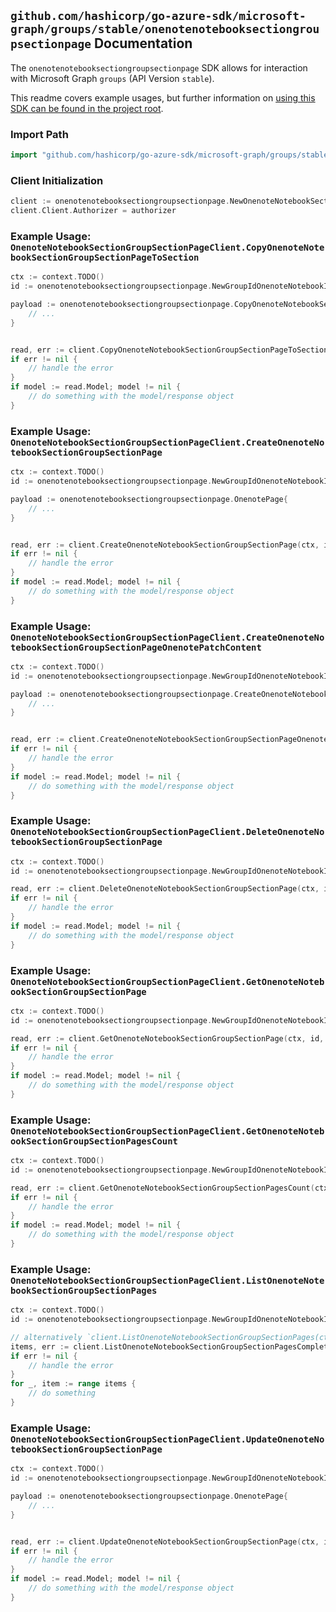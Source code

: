 
## `github.com/hashicorp/go-azure-sdk/microsoft-graph/groups/stable/onenotenotebooksectiongroupsectionpage` Documentation

The `onenotenotebooksectiongroupsectionpage` SDK allows for interaction with Microsoft Graph `groups` (API Version `stable`).

This readme covers example usages, but further information on [using this SDK can be found in the project root](https://github.com/hashicorp/go-azure-sdk/tree/main/docs).

### Import Path

```go
import "github.com/hashicorp/go-azure-sdk/microsoft-graph/groups/stable/onenotenotebooksectiongroupsectionpage"
```


### Client Initialization

```go
client := onenotenotebooksectiongroupsectionpage.NewOnenoteNotebookSectionGroupSectionPageClientWithBaseURI("https://graph.microsoft.com")
client.Client.Authorizer = authorizer
```


### Example Usage: `OnenoteNotebookSectionGroupSectionPageClient.CopyOnenoteNotebookSectionGroupSectionPageToSection`

```go
ctx := context.TODO()
id := onenotenotebooksectiongroupsectionpage.NewGroupIdOnenoteNotebookIdSectionGroupIdSectionIdPageID("groupId", "notebookId", "sectionGroupId", "onenoteSectionId", "onenotePageId")

payload := onenotenotebooksectiongroupsectionpage.CopyOnenoteNotebookSectionGroupSectionPageToSectionRequest{
	// ...
}


read, err := client.CopyOnenoteNotebookSectionGroupSectionPageToSection(ctx, id, payload, onenotenotebooksectiongroupsectionpage.DefaultCopyOnenoteNotebookSectionGroupSectionPageToSectionOperationOptions())
if err != nil {
	// handle the error
}
if model := read.Model; model != nil {
	// do something with the model/response object
}
```


### Example Usage: `OnenoteNotebookSectionGroupSectionPageClient.CreateOnenoteNotebookSectionGroupSectionPage`

```go
ctx := context.TODO()
id := onenotenotebooksectiongroupsectionpage.NewGroupIdOnenoteNotebookIdSectionGroupIdSectionID("groupId", "notebookId", "sectionGroupId", "onenoteSectionId")

payload := onenotenotebooksectiongroupsectionpage.OnenotePage{
	// ...
}


read, err := client.CreateOnenoteNotebookSectionGroupSectionPage(ctx, id, payload, onenotenotebooksectiongroupsectionpage.DefaultCreateOnenoteNotebookSectionGroupSectionPageOperationOptions())
if err != nil {
	// handle the error
}
if model := read.Model; model != nil {
	// do something with the model/response object
}
```


### Example Usage: `OnenoteNotebookSectionGroupSectionPageClient.CreateOnenoteNotebookSectionGroupSectionPageOnenotePatchContent`

```go
ctx := context.TODO()
id := onenotenotebooksectiongroupsectionpage.NewGroupIdOnenoteNotebookIdSectionGroupIdSectionIdPageID("groupId", "notebookId", "sectionGroupId", "onenoteSectionId", "onenotePageId")

payload := onenotenotebooksectiongroupsectionpage.CreateOnenoteNotebookSectionGroupSectionPageOnenotePatchContentRequest{
	// ...
}


read, err := client.CreateOnenoteNotebookSectionGroupSectionPageOnenotePatchContent(ctx, id, payload, onenotenotebooksectiongroupsectionpage.DefaultCreateOnenoteNotebookSectionGroupSectionPageOnenotePatchContentOperationOptions())
if err != nil {
	// handle the error
}
if model := read.Model; model != nil {
	// do something with the model/response object
}
```


### Example Usage: `OnenoteNotebookSectionGroupSectionPageClient.DeleteOnenoteNotebookSectionGroupSectionPage`

```go
ctx := context.TODO()
id := onenotenotebooksectiongroupsectionpage.NewGroupIdOnenoteNotebookIdSectionGroupIdSectionIdPageID("groupId", "notebookId", "sectionGroupId", "onenoteSectionId", "onenotePageId")

read, err := client.DeleteOnenoteNotebookSectionGroupSectionPage(ctx, id, onenotenotebooksectiongroupsectionpage.DefaultDeleteOnenoteNotebookSectionGroupSectionPageOperationOptions())
if err != nil {
	// handle the error
}
if model := read.Model; model != nil {
	// do something with the model/response object
}
```


### Example Usage: `OnenoteNotebookSectionGroupSectionPageClient.GetOnenoteNotebookSectionGroupSectionPage`

```go
ctx := context.TODO()
id := onenotenotebooksectiongroupsectionpage.NewGroupIdOnenoteNotebookIdSectionGroupIdSectionIdPageID("groupId", "notebookId", "sectionGroupId", "onenoteSectionId", "onenotePageId")

read, err := client.GetOnenoteNotebookSectionGroupSectionPage(ctx, id, onenotenotebooksectiongroupsectionpage.DefaultGetOnenoteNotebookSectionGroupSectionPageOperationOptions())
if err != nil {
	// handle the error
}
if model := read.Model; model != nil {
	// do something with the model/response object
}
```


### Example Usage: `OnenoteNotebookSectionGroupSectionPageClient.GetOnenoteNotebookSectionGroupSectionPagesCount`

```go
ctx := context.TODO()
id := onenotenotebooksectiongroupsectionpage.NewGroupIdOnenoteNotebookIdSectionGroupIdSectionID("groupId", "notebookId", "sectionGroupId", "onenoteSectionId")

read, err := client.GetOnenoteNotebookSectionGroupSectionPagesCount(ctx, id, onenotenotebooksectiongroupsectionpage.DefaultGetOnenoteNotebookSectionGroupSectionPagesCountOperationOptions())
if err != nil {
	// handle the error
}
if model := read.Model; model != nil {
	// do something with the model/response object
}
```


### Example Usage: `OnenoteNotebookSectionGroupSectionPageClient.ListOnenoteNotebookSectionGroupSectionPages`

```go
ctx := context.TODO()
id := onenotenotebooksectiongroupsectionpage.NewGroupIdOnenoteNotebookIdSectionGroupIdSectionID("groupId", "notebookId", "sectionGroupId", "onenoteSectionId")

// alternatively `client.ListOnenoteNotebookSectionGroupSectionPages(ctx, id, onenotenotebooksectiongroupsectionpage.DefaultListOnenoteNotebookSectionGroupSectionPagesOperationOptions())` can be used to do batched pagination
items, err := client.ListOnenoteNotebookSectionGroupSectionPagesComplete(ctx, id, onenotenotebooksectiongroupsectionpage.DefaultListOnenoteNotebookSectionGroupSectionPagesOperationOptions())
if err != nil {
	// handle the error
}
for _, item := range items {
	// do something
}
```


### Example Usage: `OnenoteNotebookSectionGroupSectionPageClient.UpdateOnenoteNotebookSectionGroupSectionPage`

```go
ctx := context.TODO()
id := onenotenotebooksectiongroupsectionpage.NewGroupIdOnenoteNotebookIdSectionGroupIdSectionIdPageID("groupId", "notebookId", "sectionGroupId", "onenoteSectionId", "onenotePageId")

payload := onenotenotebooksectiongroupsectionpage.OnenotePage{
	// ...
}


read, err := client.UpdateOnenoteNotebookSectionGroupSectionPage(ctx, id, payload, onenotenotebooksectiongroupsectionpage.DefaultUpdateOnenoteNotebookSectionGroupSectionPageOperationOptions())
if err != nil {
	// handle the error
}
if model := read.Model; model != nil {
	// do something with the model/response object
}
```
